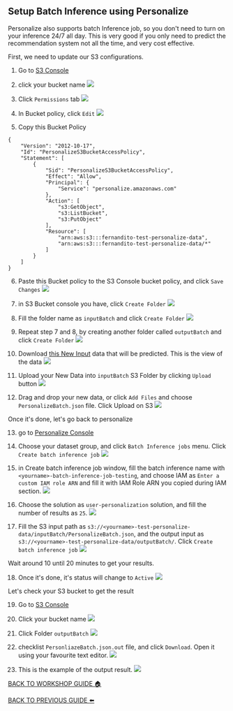 ## Setup Batch Inference using Personalize

Personalize also supports batch Inference job, so you don't need to turn on your inference 24/7 all day. This is very good if you only need to predict the recommendation system not all the time, and very cost effective.

First, we need to update our S3 configurations.

1. Go to [S3 Console](https://s3.console.aws.amazon.com/s3/home?region=ap-southeast-1&region=ap-southeast-1)
2. click your bucket name
    ![](../images/Batch/2.png)

3. Click `Permissions` tab
    ![](../images/Batch/3.png)

4. In Bucket policy, click `Edit`
    ![](../images/Batch/4.png)

5. Copy this Bucket Policy

```
{
	"Version": "2012-10-17",
	"Id": "PersonalizeS3BucketAccessPolicy",
	"Statement": [
		{
			"Sid": "PersonalizeS3BucketAccessPolicy",
			"Effect": "Allow",
			"Principal": {
				"Service": "personalize.amazonaws.com"
			},
			"Action": [
				"s3:GetObject",
				"s3:ListBucket",
				"s3:PutObject"
			],
			"Resource": [
				"arn:aws:s3:::fernandito-test-personalize-data",
				"arn:aws:s3:::fernandito-test-personalize-data/*"
			]
		}
	]
}
```

6. Paste this Bucket policy to the S3 Console bucket policy, and click `Save Changes`
    ![](../images/Batch/6.png)

7. in S3 Bucket console you have, click `Create Folder`
    ![](../images/Batch/7.png)

8. Fill the folder name as `inputBatch` and click `Create Folder`
    ![](../images/Batch/8.png)

9. Repeat step 7 and 8, by creating another folder called `outputBatch` and click `Create Folder`
    ![](../images/Batch/9.png)

10. Download [this New Input](../Assets/PersonalizeBatch.json) data that will be predicted. This is the view of the data
    ![](../images/Batch/10.png)

11. Upload your New Data into `inputBatch` S3 Folder by clicking `Upload` button
    ![](../images/Batch/11.png)

12. Drag and drop your new data, or click `Add Files` and choose `PersonalizeBatch.json` file. Click Upload on S3
    ![](../images/Batch/12.png)

Once it's done, let's go back to personalize

13. go to [Personalize Console](https://ap-southeast-1.console.aws.amazon.com/personalize/home?region=ap-southeast-1#start)
14. Choose your dataset group, and click `Batch Inference jobs` menu. Click `Create batch inference job`
    ![](../images/Batch/14.png)

15. in Create batch inference job window, fill the batch inference name with `<yourname>-batch-inference-job-testing`, and choose IAM as `Enter a custom IAM role ARN` and fill it with IAM Role ARN you copied during IAM section.
    ![](../images/Batch/15.png)

16. Choose the solution as `user-personalization` solution, and fill the number of results as `25`.
    ![](../images/Batch/16.png)

17. Fill the S3 input path as `s3://<yourname>-test-personalize-data/inputBatch/PersonalizeBatch.json`, and the output input as `s3://<yourname>-test-personalize-data/outputBatch/`. Click `Create batch inference job`
    ![](../images/Batch/17.png)

Wait around 10 until 20 minutes to get your results.

18. Once it's done, it's status will change to `Active`
    ![](../images/Batch/18.png)

Let's check your S3 bucket to get the result

19. Go to [S3 Console](https://s3.console.aws.amazon.com/s3/home?region=ap-southeast-1)
20. Click your bucket name
    ![](../images/Batch/20.png)

21. Click Folder `outputBatch`
    ![](../images/Batch/21.png)

22. checklist `PersonliazeBatch.json.out` file, and click `Download`. Open it using your favourite text editor.
    ![](../images/Batch/22.png)

23. This is the example of the output result.
    ![](../images/Batch/23.png)

[BACK TO WORKSHOP GUIDE :house:](../README.md)

[BACK TO PREVIOUS GUIDE :arrow_left:](Personalize.md)